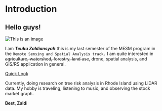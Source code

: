 # Introduction

## Hello guys!

![This is an image]([https://github.com/teukuzaldi/Class_01/blob/main/Zaldi.png?raw=true](https://github.com/teukuzaldi/NRS-528-Python-in-GIS/blob/main/Class_01/Zaldi.png?raw=true))

I am **_Teuku Zaldiansyah_** this is my last semester of the MESM program 
in the `Remote Sensing and Spatial Analysis track.`
I am quite interested in ~~agriculture, watershed, forestry, land use~~, drone, spatial analysis, 
and GIS/RS application in general.

[Quick Look](https://github.com/teukuzaldi/Class_01/blob/main/Quicklook.png?raw=true](https://github.com/teukuzaldi/NRS-528-Python-in-GIS/blob/main/Class_01/Quicklook.png?raw=true))

Currently, doing research on tree risk analysis in Rhode Island using LiDAR data. 
My hobby is traveling, listening to music, and observing the stock market graph.

**Best,
Zaldi**
